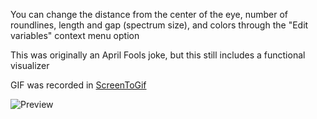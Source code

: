 You can change the distance from the center of the eye, number of roundlines, length and gap (spectrum size), and colors through the "Edit variables" context menu option

This was originally an April Fools joke, but this still includes a functional visualizer

GIF was recorded in [ScreenToGif](https://screentogif.codeplex.com/)

![Preview](http://orig00.deviantart.net/6862/f/2015/092/c/2/discombobulator_9000__music_visualizer__rainmeter__by_alatsombath-d8nylch.gif)
